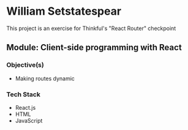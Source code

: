 # William Setstatespear 

This project is an exercise for Thinkful's "React Router" checkpoint

## Module: Client-side programming with React

### Objective(s)
* Making routes dynamic

### Tech Stack
* React.js
* HTML
* JavaScript
